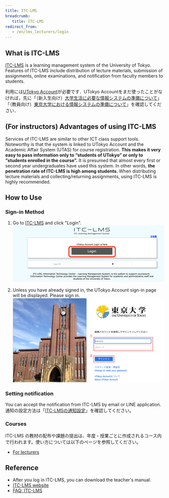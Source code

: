 ```yaml
---
title: ITC-LMS
breadcrumb:
   title: ITC-LMS
redirect_from:
   - /en/lms_lecturers/login
---
```


## What is ITC-LMS

[ITC-LMS](https://itc-lms.ecc.u-tokyo.ac.jp/) is a learning management system of the University of Tokyo. Features of ITC-LMS include distribution of lecture materials, submission of assignments, online examinations, and notification from faculty members to students.

利用には[UTokyo Account](/utokyo_account/)が必要です．UTokyo Accountをまだ使ったことがなければ，先に「（新入生向け）[大学生活に必要な情報システムの準備について](/oc/)」「（教員向け）[東京大学における情報システムの準備について](/faculty_members/)」を確認してください．

## (For instructors) Advantages of using ITC-LMS

Services of ITC-LMS are similar to other ICT class support tools. Noteworthy is that the system is linked to UTokyo Account and the Academic Affair System (UTAS) for course registration. **This makes it very easy to pass information only to “students of UTokyo” or only to “students enrolled in the course”.** It is presumed that almost every first or second year undergraduates have used this system. In other words, **the penetration rate of ITC-LMS is high among students**. When distributing lecture materials and collecting/returning assignments, using ITC-LMS is highly recommended.

## How to Use

### Sign-in Method

1. Go to [ITC-LMS](https://itc-lms.ecc.u-tokyo.ac.jp/login) and click "Login".
  ![LMSログイン画面](./login.png)

2. Unless you have already signed in, the UTokyo Account sign-in page will be displayed. Please sign in.
  ![UTokyo Accountログイン画面](./UTAC.png)

### Setting notification

You can accept the notification from ITC-LMS by email or LINE application.
通知の設定方法は「[ITC-LMSの通知設定](notification/)」を確認してください。

### Courses

ITC-LMS の教材の配布や課題の提出は、年度・授業ごとに作成されるコース内で行われます。使い方については以下のページを参照してください。

<!-- * [For students](students/) -->
* [For lecturers](lecturers/)

## Reference

- After you log in ITC-LMS, you can download the teacher's manual.
- [ITC-LMS website](https://www.ecc.u-tokyo.ac.jp/en/itc-lms.html)
- [FAQ: ITC-LMS](https://www.ecc.u-tokyo.ac.jp/en/itc-lms/faq.html)
